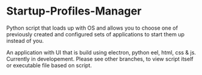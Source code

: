 # Startup-Profiles-Manager
Python script that loads up with OS and allows you to choose one of previously created and configured sets of applications to start them up instead of you. 

An application with UI that is build using electron, python eel, html, css & js. Currently in developement.  Please see other branches, to view script itself or executable file based on script.
